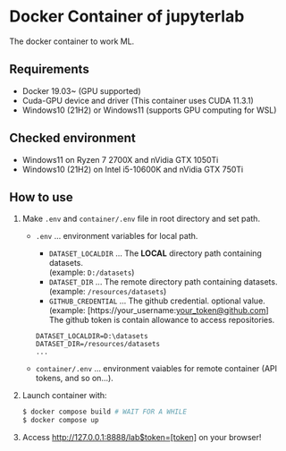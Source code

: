 # Docker Container of jupyterlab
The docker container to work ML.

## Requirements
- Docker 19.03~ (GPU supported)
- Cuda-GPU device and driver (This container uses CUDA 11.3.1)
- Windows10 (21H2) or Windows11 (supports GPU computing for WSL)

## Checked environment
- Windows11 on Ryzen 7 2700X and nVidia GTX 1050Ti
- Windows10 (21H2) on Intel i5-10600K and nVidia GTX 750Ti

## How to use
1. Make `.env` and `container/.env` file in root directory and set path.
    - `.env` ... environment variables for local path.
        - `DATASET_LOCALDIR` ... The **LOCAL** directory path containing datasets.<br>(example: `D:/datasets`)
        - `DATASET_DIR` ... The remote directory path containing datasets.<br>(example: `/resources/datasets`)
        - `GITHUB_CREDENTIAL` ... The github credential. optional value.<br>(example: [https://your_username:your_token@github.com]<br> The github token is contain allowance to access repositories.
        ```env
        DATASET_LOCALDIR=D:\datasets
        DATASET_DIR=/resources/datasets
        ...
        ```

    - `container/.env` ... environment vaiables for remote container (API tokens, and so on...).
        
2. Launch container with:
    ```sh
    $ docker compose build # WAIT FOR A WHILE
    $ docker compose up
    ```

3. Access http://127.0.0.1:8888/lab$token=[token] on your browser!